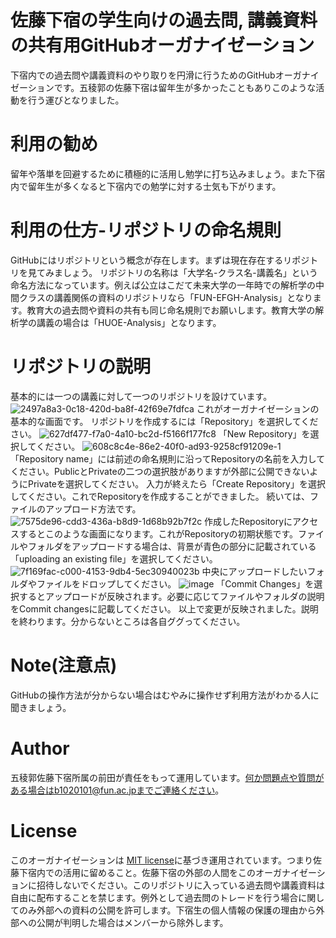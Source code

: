 # 佐藤下宿の学生向けの過去問, 講義資料の共有用GitHubオーガナイゼーション

下宿内での過去問や講義資料のやり取りを円滑に行うためのGitHubオーガナイゼーションです。五稜郭の佐藤下宿は留年生が多かったこともありこのような活動を行う運びとなりました。

# 利用の勧め

留年や落単を回避するために積極的に活用し勉学に打ち込みましょう。また下宿内で留年生が多くなると下宿内での勉学に対する士気も下がります。

# 利用の仕方-リポジトリの命名規則

GitHubにはリポジトリという概念が存在します。まずは現在存在するリポジトリを見てみましょう。
リポジトリの名称は「大学名-クラス名-講義名」という命名方法になっています。例えば公立はこだて未来大学の一年時での解析学の中間クラスの講義関係の資料のリポジトリなら「FUN-EFGH-Analysis」となります。教育大の過去問や資料の共有も同じ命名規則でお願いします。教育大学の解析学の講義の場合は「HUOE-Analysis」となります。

# リポジトリの説明
基本的には一つの講義に対して一つのリポジトリを設けています。
![2497a8a3-0c18-420d-ba8f-42f69e7fdfca](https://user-images.githubusercontent.com/64563041/152907133-60f4c040-810a-42b8-a944-c396f607852d.jpeg)
これがオーガナイゼーションの基本的な画面です。
リポジトリを作成するには「Repository」を選択してください。
![627df477-f7a0-4a10-bc2d-f5166f177fc8](https://user-images.githubusercontent.com/64563041/152907247-9dbbe2fa-f38d-43ab-a8e1-5443882ea067.jpeg)
「New Repository」を選択してください。
![608c8c4e-86e2-40f0-ad93-9258cf91209e-1](https://user-images.githubusercontent.com/64563041/152907351-ff37d45d-3e36-41af-a028-9a097f470a49.jpeg)
「Repository name」には前述の命名規則に沿ってRepositoryの名前を入力してください。PublicとPrivateの二つの選択肢がありますが外部に公開できないようにPrivateを選択してください。
入力が終えたら「Create Repository」を選択してください。これでRepositoryを作成することができました。
続いては、ファイルのアップロード方法です。
![7575de96-cdd3-436a-b8d9-1d68b92b7f2c](https://user-images.githubusercontent.com/64563041/152907798-647e9930-9a80-42f4-9710-9201a2eed471.jpeg)
作成したRepositoryにアクセスするとこのような画面になります。これがRepositoryの初期状態です。ファイルやフォルダをアップロードする場合は、背景が青色の部分に記載されている「uploading an existing file」を選択してください。
![7f169fac-c000-4153-9db4-5ec30940023b](https://user-images.githubusercontent.com/64563041/152908502-ae48af95-cd10-43b2-beda-0413f4901093.jpeg)
中央にアップロードしたいフォルダやファイルをドロップしてください。
![image](https://user-images.githubusercontent.com/64563041/152909302-44106467-d430-4ccd-a01b-d51be2b5eeee.png)
「Commit Changes」を選択するとアップロードが反映されます。必要に応じてファイルやフォルダの説明をCommit changesに記載してください。
以上で変更が反映されました。説明を終わります。分からないところは各自ググってください。
# Note(注意点)

 GitHubの操作方法が分からない場合はむやみに操作せず利用方法がわかる人に聞きましょう。
 
# Author
 
五稜郭佐藤下宿所属の前田が責任をもって運用しています。何か問題点や質問がある場合はb1020101@fun.ac.jpまでご連絡ください。
 
# License
このオーガナイゼーションは [MIT license](https://en.wikipedia.org/wiki/MIT_License)に基づき運用されています。つまり佐藤下宿内での活用に留めること。佐藤下宿の外部の人間をこのオーガナイゼーションに招待しないでください。このリポジトリに入っている過去問や講義資料は自由に配布することを禁じます。例外として過去問のトレードを行う場合に関してのみ外部への資料の公開を許可します。下宿生の個人情報の保護の理由から外部への公開が判明した場合はメンバーから除外します。
